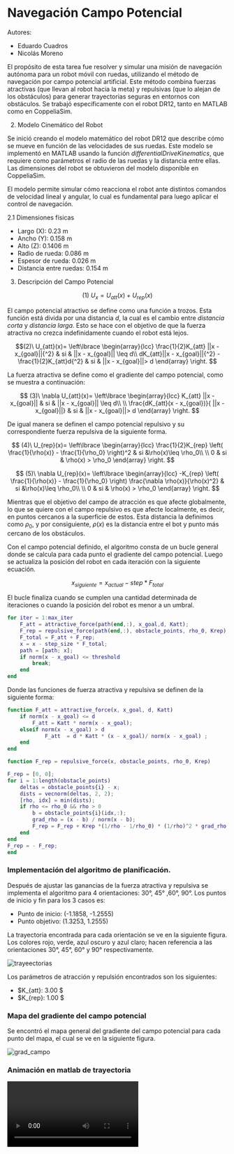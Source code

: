 # Navegación Campo Potencial

Autores: 
- Eduardo Cuadros
- Nicolás Moreno

El propósito de esta tarea fue resolver y simular una misión de navegación autónoma para un robot móvil con ruedas, utilizando el método de navegación por campo potencial artificial. Este método combina fuerzas atractivas (que llevan al robot hacia la meta) y repulsivas (que lo alejan de los obstáculos) para generar trayectorias seguras en entornos con obstáculos. Se trabajó específicamente con el robot DR12, tanto en MATLAB como en CoppeliaSim.

2. Modelo Cinemático del Robot

Se inició creando el modelo matemático del robot DR12 que describe cómo se mueve en función de las velocidades de sus ruedas. Este modelo se implementó en MATLAB usando la función _differentialDriveKinematics_, que requiere como parámetros el radio de las ruedas y la distancia entre ellas. Las dimensiones del robot se obtuvieron del modelo disponible en CoppeliaSim.

El modelo permite simular cómo reacciona el robot ante distintos comandos de velocidad lineal y angular, lo cual es fundamental para luego aplicar el control de navegación.

2.1 Dimensiones físicas
- Largo (X): 0.23 m
- Ancho (Y): 0.158 m
- Alto (Z): 0.1406 m
- Radio de rueda: 0.086 m
- Espesor de rueda: 0.026 m
- Distancia entre ruedas: 0.154 m


3. Descripción del Campo Potencial

$$ (1)\ U_x = U_{att}(x) + U_{rep}(x) $$

El campo potencial atractivo se define como una función a trozos. Esta función está divida por una distancia _d_, la cual es el cambio entre _distancia corta_ y _distancia larga_. Esto se hace con el objetivo de que la fuerza atractiva no crezca indefinidamente cuando el robot está lejos.


$$(2)\ U_{att}(x)= \left\lbrace \begin{array}{lcc} \frac{1}{2}K_{att} ||x - x_{goal}||{^2} & si & ||x - x_{goal}|| \leq d\\
dK_{att}||x - x_{goal}||{^2} - \frac{1}{2}K_{att}d{^2} & si & ||x - x_{goal}||> d  \end{array} \right. 
$$


La fuerza atractiva se define como el gradiente del campo potencial, como se muestra a continuación:

$$ (3)\ \nabla U_{att}(x)= \left\lbrace \begin{array}{lcc} K_{att} ||x - x_{goal}|| & si & ||x - x_{goal}|| \leq d\\ \\ 
\frac{dK_{att}(x - x_{goal})}{ ||x - x_{goal}||}  & si & ||x - x_{goal}||> d  \end{array} \right.   $$

De igual manera se definen el campo potencial repulsivo y su correspondiente fuerza repulsiva de la siguiente forma.

$$ (4)\ U_{rep}(x)= \left\lbrace \begin{array}{lcc} \frac{1}{2}K_{rep} \left( \frac{1}{\rho(x)} - \frac{1}{\rho_0} \right)^2   & si &\rho(x)\leq \rho_0\\ \\
0 & si & \rho(x) > \rho_0  \end{array} \right. $$

$$ (5)\ \nabla U_{rep}(x)= \left\lbrace \begin{array}{lcc} -K_{rep} \left( \frac{1}{\rho(x)} - \frac{1}{\rho_0} \right) \frac{\nabla \rho(x)}{\rho(x)^2}   & si &\rho(x)\leq \rho_0\\ \\
0 & si & \rho(x) > \rho_0  \end{array} \right. $$

Mientras que el objetivo del campo de atracción es que afecte globalmente, lo que se quiere con el campo repulsivo es que afecte localmente, es decir, en puntos cercanos a la superficie de estos. Esta distancia la definimos como $\rho_0$, y por consiguiente, $\rho(x)$ es la distancia entre el bot y punto más cercano de los obstáculos.

Con el campo potencial definido, el algoritmo consta de un bucle general donde se calcula para cada punto el gradiente del campo potencial. Luego se actualiza la posición del robot en cada iteración con la siguiente ecuación.

$$ x_{siguiente} = x_{actual} - step * F_{total}$$


El bucle finaliza cuando se cumplen una cantidad determinada de iteraciones o cuando la posición del robot es menor a un umbral.

```MATLAB
for iter = 1:max_iter
    F_att = attractive_force(path(end,:), x_goal,d, Katt);
    F_rep = repulsive_force(path(end,:), obstacle_points, rho_0, Krep);
    F_total = F_att + F_rep;
    x = x - step_size * F_total;
    path = [path; x];
    if norm(x - x_goal) <= threshold
        break;
    end
end
```

Donde las funciones de fuerza atractiva y repulsiva se definen de la siguiente forma:

```matlab
function F_att = attractive_force(x, x_goal, d, Katt)
    if norm(x - x_goal) <= d
        F_att = Katt * norm(x - x_goal);
    elseif norm(x - x_goal) > d
            F_att  = d * Katt * (x - x_goal)/ norm(x - x_goal) ; 
    end
end
```

```matlab
function F_rep = repulsive_force(x, obstacle_points, rho_0, Krep)

F_rep = [0, 0];
for i = 1:length(obstacle_points)
    deltas = obstacle_points{i} - x;
    dists = vecnorm(deltas, 2, 2);
    [rho, idx] = min(dists);
    if rho <= rho_0 && rho > 0
        b = obstacle_points{i}(idx,:);
        grad_rho = (x - b) / norm(x - b);
        F_rep = F_rep + Krep *(1/rho - 1/rho_0) * (1/rho)^2 * grad_rho;
    end
end
F_rep = - F_rep;
end
```

### Implementación del algoritmo de planificación.
 

Después de ajustar las ganancias de la fuerza atractiva y repulsiva se implementa el algoritmo para 4 orientaciones: 30°, 45° ,60°, 90°. Los puntos de inicio y fin para los 3 casos es:

- Punto de inicio: (-1.1858, -1.2555)
- Punto objetivo: (1.3253, 1.2555)

La trayectoria encontrada para cada orientación se ve en la siguiente figura. Los colores rojo, verde, azul oscuro y azul claro; hacen referencia a las orientaciones 30°, 45°, 60° y 90° respectivamente.


![trayeectorias](https://github.com/user-attachments/assets/74c8fca6-adc5-4c94-b85b-9121e43cbd52)


Los parámetros de atracción y repulsión encontrados son los siguientes:

- $K_{att}: 3.00 $
- $K_{rep}: 1.00 $

### Mapa del gradiente del campo potencial

Se encontró el mapa general del gradiente del campo potencial para cada punto del mapa, el cual se ve en la siguiente figura.

![grad_campo](https://github.com/user-attachments/assets/4a07d481-3e25-4a73-baa5-d175a8dfa907)


### Animación en matlab de trayectoria 

![Video_animacion](videos/animacion_PurePursuit.mp4)
